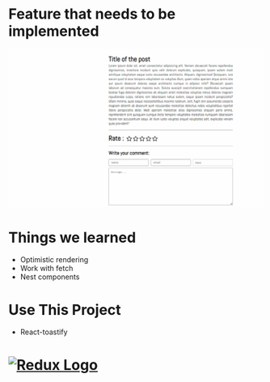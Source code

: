 # Feature that needs to be implemented

![image](https://github.com/mohammadfarashipoor/quera_problems/blob/frontend/article-comments/article-commen.gif)



# Things we learned

- Optimistic rendering
- Work with fetch
- Nest components


# Use This Project
- React-toastify


# <a href='https://github.com/fkhadra/react-toastify'><img src='https://encrypted-tbn0.gstatic.com/images?q=tbn:ANd9GcSBwERUrdzZ1wLoIX39qIP33ZgL1JhaqOA5gA&usqp=CAU' height='160' alt='Redux Logo' aria-label='redux.js.org' /></a>
